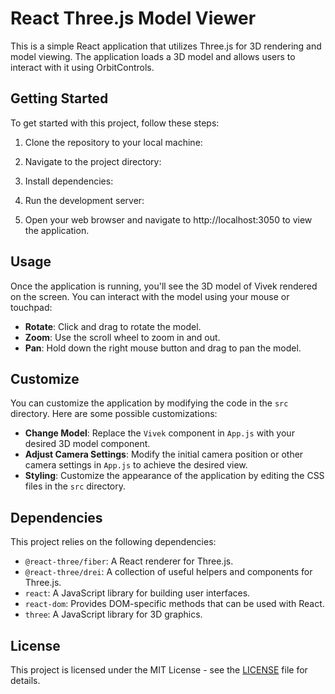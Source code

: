 # React Three.js Model Viewer

This is a simple React application that utilizes Three.js for 3D rendering and model viewing. The application loads a 3D model and allows users to interact with it using OrbitControls.

## Getting Started

To get started with this project, follow these steps:

1. Clone the repository to your local machine:

2. Navigate to the project directory:

3. Install dependencies:

4. Run the development server:

5. Open your web browser and navigate to http://localhost:3050 to view the application.

## Usage

Once the application is running, you'll see the 3D model of Vivek rendered on the screen. You can interact with the model using your mouse or touchpad:

- **Rotate**: Click and drag to rotate the model.
- **Zoom**: Use the scroll wheel to zoom in and out.
- **Pan**: Hold down the right mouse button and drag to pan the model.

## Customize

You can customize the application by modifying the code in the `src` directory. Here are some possible customizations:

- **Change Model**: Replace the `Vivek` component in `App.js` with your desired 3D model component.
- **Adjust Camera Settings**: Modify the initial camera position or other camera settings in `App.js` to achieve the desired view.
- **Styling**: Customize the appearance of the application by editing the CSS files in the `src` directory.

## Dependencies

This project relies on the following dependencies:

- `@react-three/fiber`: A React renderer for Three.js.
- `@react-three/drei`: A collection of useful helpers and components for Three.js.
- `react`: A JavaScript library for building user interfaces.
- `react-dom`: Provides DOM-specific methods that can be used with React.
- `three`: A JavaScript library for 3D graphics.

## License

This project is licensed under the MIT License - see the [LICENSE](LICENSE) file for details.
